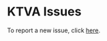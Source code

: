 KTVA Issues
===========

To report a new issue, click <a href='https://github.com/inquebugtracker/ktva-issues/issues'>here</a>.

